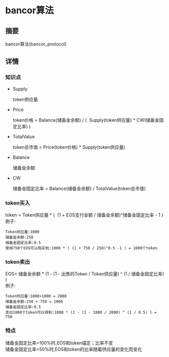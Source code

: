 # bancor算法



## 摘要

bancor算法(bancor_protocol)



## 详情
### 知识点
* Supply

  token供应量

* Price

  token价格 = Balance(储备金余额) / (  Supply(token供应量) * CW(储备金固定比率) )

* TotalValue

  token总市值 = Price(token价格) * Supply(token供应量)

* Balance

  储备金余额

* CW
  
  储备金固定比率 = Balance(储备金余额) / TotalValue(token总市值)
### token买入
token = Token供应量 * (  (1 + EOS支付金额 / 储备金余额)^储备金固定比率 - 1 )  
例子:  

```
Token供应量:1000
储备金余额:250
储备金固定比率:0.5
使用750个EOS可以购买到:1000 * ( (1 + 750 / 250)^0.5 -1 ) = 1000个token
```
### token卖出
EOS= 储备金余额 * (1 - (1 - 出售的Token / Token供应量) ^ (1 / 储备金固定比率) )  
例子:  

```
Token供应量:1000+1000 = 2000
储备金余额:250 + 750 = 1000
储备金固定比率:0.5
卖出1000个token可以得到:1000 * (1 - (1 - 1000 / 2000) ^ (1 / 0.5) ) = 750
```
### 特点
储备金固定比率=100%时,EOS和token锚定；比率不变  
储备金固定比率=50%时,EOS和token的比率随着供应量的变化而变化  